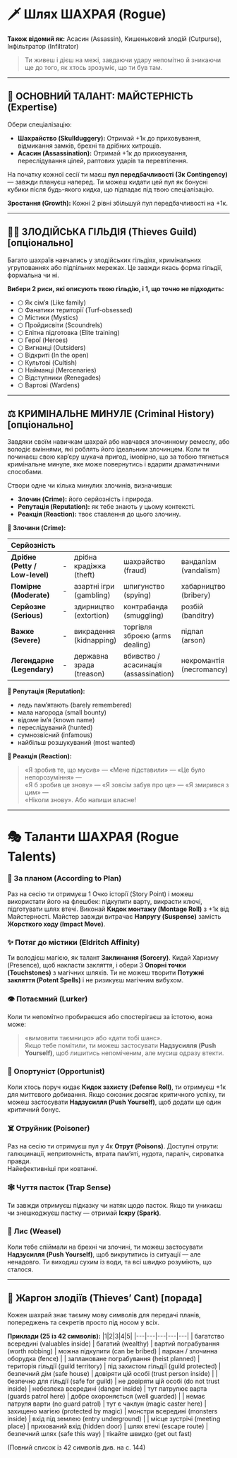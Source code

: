# 🗡️ Шлях ШАХРАЯ (Rogue)

**Також відомий як:** Асасин (Assassin), Кишеньковий злодій (Cutpurse), Інфільтратор (Infiltrator)

> Ти живеш і дієш на межі, завдаючи удару непомітно й зникаючи ще до того, як хтось зрозуміє, що ти був там.

---

## 🧠 ОСНОВНИЙ ТАЛАНТ: **МАЙСТЕРНІСТЬ (Expertise)**

Обери спеціалізацію:

- **Шахрайство (Skullduggery):** Отримай +1к до приховування, відмикання замків, брехні та дрібних хитрощів.  
- **Асасин (Assassination):** Отримай +1к до приховування, переслідування цілей, раптових ударів та перевтілення.

На початку кожної сесії ти маєш **пул передбачливості (3к Contingency)** — завжди плануєш наперед. Ти можеш кидати цей пул як бонусні кубики після будь-якого кидка, що підпадає під твою спеціалізацію.  

**Зростання (Growth):** Кожні 2 рівні збільшуй пул передбачливості на +1к.

---

## 🏴‍☠️ ЗЛОДІЙСЬКА ГІЛЬДІЯ (Thieves Guild) [опціонально]

Багато шахраїв навчались у злодійських гільдіях, кримінальних угрупованнях або підпільних мережах. Це завжди якась форма гільдії, формальна чи ні.  

**Вибери 2 риси, які описують твою гільдію, і 1, що точно не підходить:**

- ⬡ Як сім’я (Like family)  
- ⬡ Фанатики території (Turf-obsessed)  
- ⬡ Містики (Mystics)  
- ⬡ Пройдисвіти (Scoundrels)  
- ⬡ Елітна підготовка (Elite training)  
- ⬡ Герої (Heroes)  
- ⬡ Вигнанці (Outsiders)  
- ⬡ Відкриті (In the open)  
- ⬡ Культові (Cultish)  
- ⬡ Найманці (Mercenaries)  
- ⬡ Відступники (Renegades)  
- ⬡ Вартові (Wardens)  

---

## ⚖️ КРИМІНАЛЬНЕ МИНУЛЕ (Criminal History) [опціонально]

Завдяки своїм навичкам шахрай або навчався злочинному ремеслу, або володіє вміннями, які роблять його ідеальним злочинцем. Коли ти починаєш свою кар’єру шукача пригод, імовірно, що за тобою тягнеться кримінальне минуле, яке може повернутись і вдарити драматичними способами.  

Створи одне чи кілька минулих злочинів, визначивши:  
- **Злочин (Crime):** його серйозність і природа.  
- **Репутація (Reputation):** як тебе знають у цьому контексті.  
- **Реакція (Reaction):** твоє ставлення до цього злочину.

**🔪 Злочини (Crime):**

| **Серйозність** |   |   |   |   |
|-----------------|---|---|---|---|
| **Дрібне (Petty / Low-level)** |-| дрібна крадіжка (theft) | шахрайство (fraud) | вандалізм (vandalism) |
| **Помірне (Moderate)** |-| азартні ігри (gambling) | шпигунство (spying) | хабарництво (bribery) |
| **Серйозне (Serious)** |-| здирництво (extortion) | контрабанда (smuggling) | розбій (banditry) |
| **Важке (Severe)** |-| викрадення (kidnapping) | торгівля зброєю (arms dealing) | підпал (arson) |
| **Легендарне (Legendary)** |-| державна зрада (treason) | вбивство / асасинація (assassination) | некромантія (necromancy) |
 

**📛 Репутація (Reputation):**
- ледь пам’ятають (barely remembered)  
- мала нагорода (small bounty)  
- відоме ім’я (known name)  
- переслідуваний (hunted)  
- сумнозвісний (infamous)  
- найбільш розшукуваний (most wanted)  

**💬 Реакція (Reaction):**
> «Я зробив те, що мусив» — «Мене підставили» — «Це було непорозуміння» —  
> «Я б зробив це знову» — «Я зовсім забув про це» — «Я змирився з цим» —  
> «Ніколи знову». Або напиши власне!

---

# 🎭 Таланти ШАХРАЯ (Rogue Talents)

### 📜 За планом (According to Plan)  
Раз на сесію ти отримуєш 1 Очко історії (Story Point) і можеш використати його на флешбек: підкупити варту, викрасти ключі, підготувати шлях втечі. Виконай **Кидок монтажу (Montage Roll)** з +1к від Майстерності. Майстер завжди витрачає **Напругу (Suspense)** замість **Жорсткого ходу (Impact Move)**.

### ✨ Потяг до містики (Eldritch Affinity)  
Ти володієш магією, як талант **Заклинання (Sorcery)**. Кидай Харизму (Presence), щоб накласти закляття, і обери 3 **Опорні точки (Touchstones)** з магічних шляхів. Ти не можеш творити **Потужні закляття (Potent Spells)** і не ризикуєш магічним вибухом.

### 👁️ Потаємний (Lurker)  
Коли ти непомітно пробираєшся або спостерігаєш за істотою, вона може:  
> «вимовити таємницю» або «дати тобі шанс».  
Якщо тебе помітили, ти можеш застосувати **Надзусилля (Push Yourself)**, щоб лишитись непоміченим, але мусиш одразу втекти.

### 🎲 Опортуніст (Opportunist)  
Коли хтось поруч кидає **Кидок захисту (Defense Roll)**, ти отримуєш +1к для миттєвого добивання. Якщо союзник досягає критичного успіху, ти можеш застосувати **Надзусилля (Push Yourself)**, щоб додати ще один критичний бонус.

### ☠️ Отруйник (Poisoner)  
Раз на сесію ти отримуєш пул у 4к **Отрут (Poisons)**. Доступні отрути:  
галюцинації, непритомність, втрата пам’яті, нудота, параліч, сироватка правди.  
Найефективніші при ковтанні.

### 🕸️ Чуття пасток (Trap Sense)  
Ти завжди отримуєш підказку чи натяк щодо пасток. Якщо ти уникаєш чи знешкоджуєш пастку — отримай **Іскру (Spark)**.

### 🦊 Лис (Weasel)  
Коли тебе спіймали на брехні чи злочині, ти можеш застосувати **Надзусилля (Push Yourself)**, щоб викрутитись із ситуації — але ненадовго. Ти виходиш сухим із води, та всі швидко розуміють, що сталося.

---

## 🔐 Жаргон злодіїв (Thieves’ Cant) [порада]

Кожен шахрай знає таємну мову символів для передачі планів, попереджень та секретів просто під носом у всіх.  

**Приклади (25 із 42 символів):**
|1|2|3|4|5|
|---|---|---|---|---|
| багатство всередині (valuables inside) | багатий (wealthy) | вартий пограбування (worth robbing) | можна підкупити (can be bribed) | паркан / злочинна оборудка (fence) |
| заплановане пограбування (heist planned) | територія гільдії (guild territory) | під захистом гільдії (guild protected) | безпечний дім (safe house) | довіряти цій особі (trust person inside) |
| безпечно для гільдії (safe for guild)  | не довіряти цій особі (do not trust inside) | небезпека всередині (danger inside) | тут патрулює варта (guards patrol here) | добре охороняється (well guarded) |
| немає патруля варти (no guard patrol) | тут є чаклун (magic caster here) | захищено магією (protected by magic) | монстри всередині (monsters inside) | вхід під землею (entry underground) |
| місце зустрічі (meeting place) | прихований вхід (hidden door) | шлях втечі (escape route) | безпечний шлях (safe this way) | тікайте швидко (get out fast)

(Повний список із 42 символів див. на с. 144)

